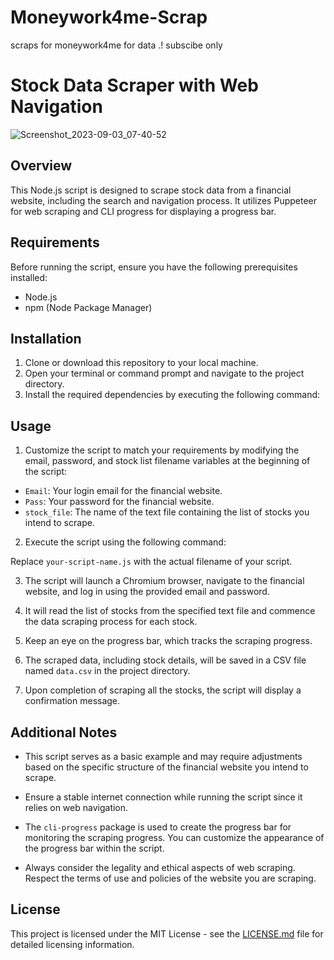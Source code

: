 # Moneywork4me-Scrap
scraps for moneywork4me for data .! subscibe only 
# Stock Data Scraper with Web Navigation
![Screenshot_2023-09-03_07-40-52](https://github.com/lightdrk/Moneywork4me-Scrap/assets/108566237/ca1bc28f-eb4e-4c43-af7f-5976a0c91f39)

## Overview
This Node.js script is designed to scrape stock data from a financial website, including the search and navigation process. It utilizes Puppeteer for web scraping and CLI progress for displaying a progress bar.

## Requirements
Before running the script, ensure you have the following prerequisites installed:
- Node.js
- npm (Node Package Manager)

## Installation
1. Clone or download this repository to your local machine.
2. Open your terminal or command prompt and navigate to the project directory.
3. Install the required dependencies by executing the following command:



## Usage
1. Customize the script to match your requirements by modifying the email, password, and stock list filename variables at the beginning of the script:
- `Email`: Your login email for the financial website.
- `Pass`: Your password for the financial website.
- `stock_file`: The name of the text file containing the list of stocks you intend to scrape.

2. Execute the script using the following command:


Replace `your-script-name.js` with the actual filename of your script.

3. The script will launch a  Chromium browser, navigate to the financial website, and log in using the provided email and password.

4. It will read the list of stocks from the specified text file and commence the data scraping process for each stock.

5. Keep an eye on the progress bar, which tracks the scraping progress.

6. The scraped data, including stock details, will be saved in a CSV file named `data.csv` in the project directory.

7. Upon completion of scraping all the stocks, the script will display a confirmation message.

## Additional Notes
- This script serves as a basic example and may require adjustments based on the specific structure of the financial website you intend to scrape.

- Ensure a stable internet connection while running the script since it relies on web navigation.

- The `cli-progress` package is used to create the progress bar for monitoring the scraping progress. You can customize the appearance of the progress bar within the script.

- Always consider the legality and ethical aspects of web scraping. Respect the terms of use and policies of the website you are scraping.

## License
This project is licensed under the MIT License - see the [LICENSE.md](LICENSE.md) file for detailed licensing information.
